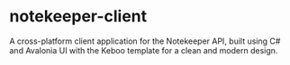 # notekeeper-client
A cross-platform client application for the Notekeeper API, built using C# and Avalonia UI with the Keboo template for a clean and modern design.
